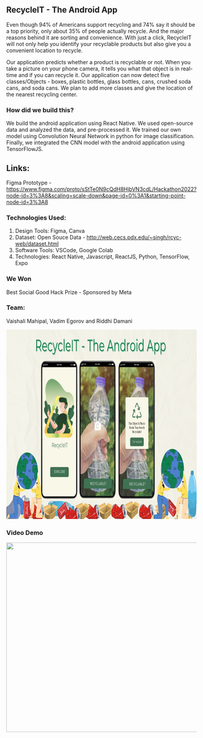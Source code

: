 ## RecycleIT - The Android App

Even though 94% of Americans support recycling and 74% say it should be a top priority, only about 35% of people actually recycle. And the major reasons behind it are sorting and convenience. With just a click, RecycleIT will not only help you identify your recyclable products but also give you a convenient location to recycle.

Our application predicts whether a product is recyclable or not. When you take a picture on your phone camera, it tells you what that object is in real-time and if you can recycle it. Our application can now detect five classes/Objects - boxes, plastic bottles, glass bottles, cans, crushed soda cans, and soda cans. We plan to add more classes and give the location of the nearest recycling center.

### How did we build this?
We build the android application using React Native. We used open-source data and analyzed the data, and pre-processed it. We trained our own model using Convolution Neural Network in python for image classification. Finally, we integrated the CNN model with the android application using TensorFlowJS.

## Links: 
Figma Prototype - https://www.figma.com/proto/sStTe0N9cQdH8HjbVN3cdL/Hackathon2022?node-id=3%3A8&scaling=scale-down&page-id=0%3A1&starting-point-node-id=3%3A8


### Technologies Used: 
1. Design Tools: Figma, Canva
2. Dataset: Open Souce Data - http://web.cecs.pdx.edu/~singh/rcyc-web/dataset.html
3. Software Tools: VSCode, Google Colab
4. Technologies: React Native, Javascript, ReactJS, Python, TensorFlow, Expo

### We Won
Best Social Good Hack Prize - Sponsored by Meta

### Team: 
Vaishali Mahipal, Vadim Egorov and Riddhi Damani

<img src="./app/assets/RecycleIT_Final.png" width="900" height="500"/>

### Video Demo
<img src="./app/assets/RecycleIT.gif" width="900" height="500"/>

